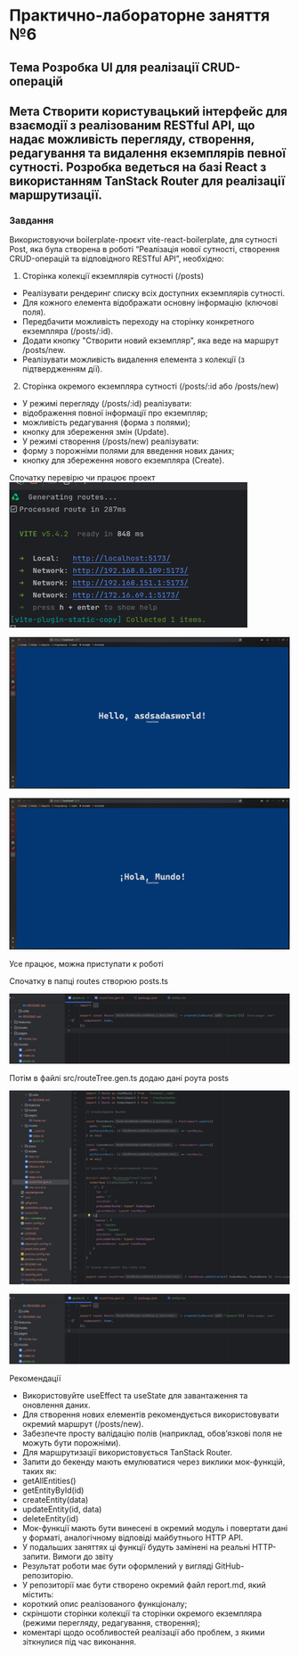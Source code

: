 # Практично-лабораторне заняття №6
## Тема Розробка UI для реалізації CRUD-операцій
## Мета Створити користувацький інтерфейс для взаємодії з реалізованим RESTful API, що надає можливість перегляду, створення, редагування та видалення екземплярів певної сутності. Розробка ведеться на базі React з використанням TanStack Router для реалізації маршрутизації.

### Завдання
Використовуючи boilerplate-проєкт vite-react-boilerplate, для сутності Post, яка була створена в роботі “Реалізація нової сутності, створення CRUD-операцій та відповідного RESTful API”, необхідно:

1.	Сторінка колекції екземплярів сутності (/posts)
-	Реалізувати рендеринг списку всіх доступних екземплярів сутності.
-	Для кожного елемента відображати основну інформацію (ключові поля).
-	Передбачити можливість переходу на сторінку конкретного екземпляра (/posts/:id).
-	Додати кнопку "Створити новий екземпляр", яка веде на маршрут /posts/new.
-	Реалізувати можливість видалення елемента з колекції (з підтвердженням дії).

2.	Сторінка окремого екземпляра сутності (/posts/:id або /posts/new)
-	У режимі перегляду (/posts/:id) реалізувати:
-	відображення повної інформації про екземпляр;
-	можливість редагування (форма з полями);
-	кнопку для збереження змін (Update).
-	У режимі створення (/posts/new) реалізувати:
-	форму з порожніми полями для введення нових даних;
-	кнопку для збереження нового екземпляра (Create).


Спочатку перевірю чи працює проект
![1](./screenshots/1.png)

![2](./screenshots/2.png)

![3](./screenshots/3.png)

Усе працює, можна приступати к роботі

Спочатку в папці routes створюю posts.ts

![4](./screenshots/4.png)

Потім в файлі src/routeTree.gen.ts додаю дані роута posts

![5](./screenshots/5.png)



![4](./screenshots/4.png)

 

Рекомендації
-	Використовуйте useEffect та useState для завантаження та оновлення даних.
-	Для створення нових елементів рекомендується використовувати окремий маршрут (/posts/new).
-	Забезпечте просту валідацію полів (наприклад, обов’язкові поля не можуть бути порожніми).
-	Для маршрутизації використовується TanStack Router.
-	Запити до бекенду мають емулюватися через виклики мок-функцій, таких як:
-	getAllEntities()
-	getEntityById(id)
-	createEntity(data)
-	updateEntity(id, data)
-	deleteEntity(id)
-	Мок-функції мають бути винесені в окремий модуль і повертати дані у форматі, аналогічному відповіді майбутнього HTTP API.
-	У подальших заняттях ці функції будуть замінені на реальні HTTP-запити.
Вимоги до звіту
-	Результат роботи має бути оформлений у вигляді GitHub-репозиторію.
-	У репозиторії має бути створено окремий файл report.md, який містить:
-	короткий опис реалізованого функціоналу;
-	скріншоти сторінки колекції та сторінки окремого екземпляра (режими перегляду, редагування, створення);
-	коментарі щодо особливостей реалізації або проблем, з якими зіткнулися під час виконання.
